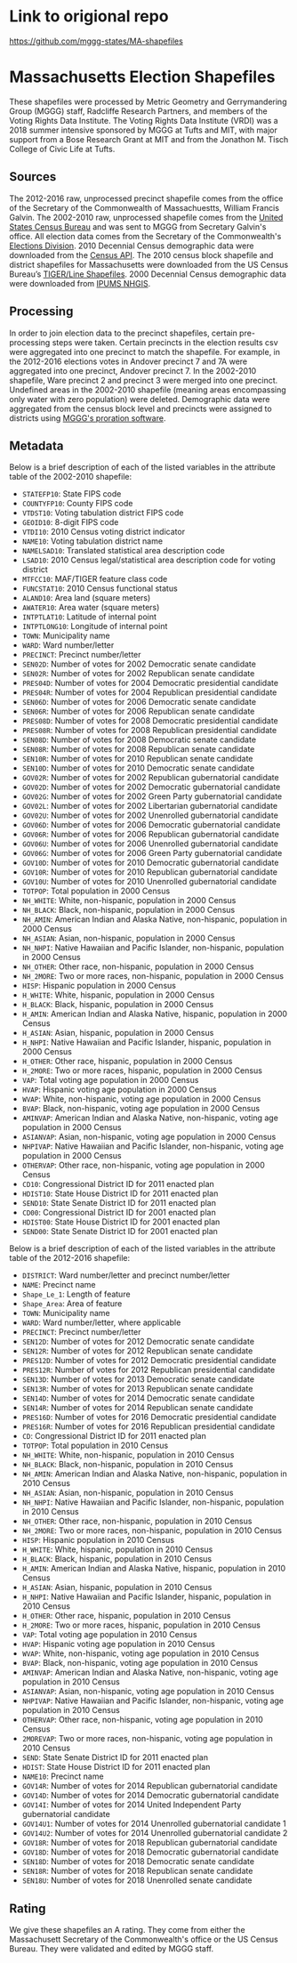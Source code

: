 # Link to origional repo
https://github.com/mggg-states/MA-shapefiles

# Massachusetts Election Shapefiles
These shapefiles were processed by Metric Geometry and Gerrymandering Group (MGGG) staff, Radcliffe Research Partners, and members of the Voting Rights Data Institute. The Voting Rights Data Institute (VRDI) was a 2018 summer intensive sponsored by MGGG at Tufts and MIT, with major support from a Bose Research Grant at MIT and from the Jonathon M. Tisch College of Civic Life at Tufts.

## Sources
The 2012-2016 raw, unprocessed precinct shapefile comes from the office of the Secretary of the Commonwealth of Massachuestts, William Francis Galvin. The 2002-2010 raw, unprocessed shapefile comes from the [United States Census Bureau](https://catalog.data.gov/dataset/tiger-line-shapefile-2012-2010-state-massachusetts-2010-census-voting-district-state-based-vtd) and was sent to MGGG from Secretary Galvin's office. All election data comes from the Secretary of the Commonwealth's [Elections Division](http://electionstats.state.ma.us). 2010 Decennial Census demographic data were downloaded from the [Census API](https://api.census.gov/data/2010/dec/sf1). The 2010 census block shapefile and district shapefiles for Massachusetts were downloaded from the US Census Bureau’s [TIGER/Line Shapefiles](https://www.census.gov/geographies/mapping-files/time-series/geo/tiger-line-file.html). 2000 Decennial Census demographic data were downloaded from [IPUMS NHGIS](https://www.nhgis.org).

## Processing
In order to join election data to the precinct shapefiles, certain pre-processing steps were taken. Certain precincts in the election results csv were aggregated into one precinct to match the shapefile. For example, in the 2012-2016 elections votes in Andover precinct 7 and 7A were aggregated into one precinct, Andover precinct 7. In the 2002-2010 shapefile, Ware precinct 2 and precinct 3 were merged into one precinct. Undefined areas in the 2002-2010 shapefile (meaning areas encompassing only water with zero population) were deleted. Demographic data were aggregated from the census block level and precincts were assigned to districts using [MGGG's proration software](https://github.com/mggg/maup).

## Metadata
Below is a brief description of each of the listed variables in the attribute table of the 2002-2010 shapefile:
- `STATEFP10`: State FIPS code
- `COUNTYFP10`: County FIPS code
- `VTDST10`: Voting tabulation district FIPS code
- `GEOID10`: 8-digit FIPS code
- `VTDI10`: 2010 Census voting district indicator
- `NAME10`: Voting tabulation district name
- `NAMELSAD10`: Translated statistical area description code
- `LSAD10`: 2010 Census legal/statistical area description code for voting district
- `MTFCC10`: MAF/TIGER feature class code
- `FUNCSTAT10`: 2010 Census functional status
- `ALAND10`: Area land (square meters)
- `AWATER10`: Area water (square meters)
- `INTPTLAT10`: Latitude of internal point
- `INTPTLONG10`: Longitude of internal point
- `TOWN`: Municipality name
- `WARD`: Ward number/letter
- `PRECINCT`: Precinct number/letter
- `SEN02D`: Number of votes for 2002 Democratic senate candidate
- `SEN02R`: Number of votes for 2002 Republican senate candidate
- `PRES04D`: Number of votes for 2004 Democratic presidential candidate
- `PRES04R`: Number of votes for 2004 Republican presidential candidate
- `SEN06D`: Number of votes for 2006 Democratic senate candidate
- `SEN06R`: Number of votes for 2006 Republican senate candidate
- `PRES08D`: Number of votes for 2008 Democratic presidential candidate
- `PRES08R`: Number of votes for 2008 Republican presidential candidate
- `SEN08D`: Number of votes for 2008 Democratic senate candidate
- `SEN08R`: Number of votes for 2008 Republican senate candidate
- `SEN10R`: Number of votes for 2010 Republican senate candidate
- `SEN10D`: Number of votes for 2010 Democratic senate candidate
- `GOV02R`: Number of votes for 2002 Republican gubernatorial candidate
- `GOV02D`: Number of votes for 2002 Democratic gubernatorial candidate
- `GOV02G`: Number of votes for 2002 Green Party gubernatorial candidate
- `GOV02L`: Number of votes for 2002 Libertarian gubernatorial candidate
- `GOV02U`: Number of votes for 2002 Unenrolled gubernatorial candidate
- `GOV06D`: Number of votes for 2006 Democratic gubernatorial candidate
- `GOV06R`: Number of votes for 2006 Republican gubernatorial candidate
- `GOV06U`: Number of votes for 2006 Unenrolled gubernatorial candidate
- `GOV06G`: Number of votes for 2006 Green Party gubernatorial candidate
- `GOV10D`: Number of votes for 2010 Democratic gubernatorial candidate
- `GOV10R`: Number of votes for 2010 Republican gubernatorial candidate
- `GOV10U`: Number of votes for 2010 Unenrolled gubernatorial candidate
- `TOTPOP`: Total population in 2000 Census
- `NH_WHITE`: White, non-hispanic, population in 2000 Census
- `NH_BLACK`: Black, non-hispanic, population in 2000 Census
- `NH_AMIN`: American Indian and Alaska Native, non-hispanic, population in 2000 Census
- `NH_ASIAN`: Asian, non-hispanic, population in 2000 Census
- `NH_NHPI`: Native Hawaiian and Pacific Islander, non-hispanic, population in 2000 Census
- `NH_OTHER`: Other race, non-hispanic, population in 2000 Census
- `NH_2MORE`: Two or more races, non-hispanic, population in 2000 Census
- `HISP`: Hispanic population in 2000 Census
- `H_WHITE`: White, hispanic, population in 2000 Census
- `H_BLACK`: Black, hispanic, population in 2000 Census
- `H_AMIN`: American Indian and Alaska Native, hispanic, population in 2000 Census
- `H_ASIAN`: Asian, hispanic, population in 2000 Census
- `H_NHPI`: Native Hawaiian and Pacific Islander, hispanic, population in 2000 Census
- `H_OTHER`: Other race, hispanic, population in 2000 Census
- `H_2MORE`: Two or more races, hispanic, population in 2000 Census
- `VAP`: Total voting age population in 2000 Census
- `HVAP`: Hispanic voting age population in 2000 Census
- `WVAP`: White, non-hispanic, voting age population in 2000 Census
- `BVAP`: Black, non-hispanic, voting age population in 2000 Census
- `AMINVAP`: American Indian and Alaska Native, non-hispanic, voting age population in 2000 Census
- `ASIANVAP`: Asian, non-hispanic, voting age population in 2000 Census
- `NHPIVAP`: Native Hawaiian and Pacific Islander, non-hispanic, voting age population in 2000 Census
- `OTHERVAP`: Other race, non-hispanic, voting age population in 2000 Census
- `CD10`: Congressional District ID for 2011 enacted plan
- `HDIST10`: State House District ID for 2011 enacted plan
- `SEND10`: State Senate District ID for 2011 enacted plan
- `CD00`: Congressional District ID for 2001 enacted plan
- `HDIST00`: State House District ID for 2001 enacted plan
- `SEND00`: State Senate District ID for 2001 enacted plan


Below is a brief description of each of the listed variables in the attribute table of the 2012-2016 shapefile:
- `DISTRICT`: Ward number/letter and precinct number/letter
- `NAME`: Precinct name
- `Shape_Le_1`: Length of feature
- `Shape_Area`: Area of feature
- `TOWN`: Municipality name
- `WARD`: Ward number/letter, where applicable
- `PRECINCT`: Precinct number/letter
- `SEN12D`: Number of votes for 2012 Democratic senate candidate
- `SEN12R`: Number of votes for 2012 Republican senate candidate
- `PRES12D`: Number of votes for 2012 Democratic presidential candidate
- `PRES12R`: Number of votes for 2012 Republican presidential candidate
- `SEN13D`: Number of votes for 2013 Democratic senate candidate
- `SEN13R`: Number of votes for 2013 Republican senate candidate
- `SEN14D`: Number of votes for 2014 Democratic senate candidate
- `SEN14R`: Number of votes for 2014 Republican senate candidate
- `PRES16D`: Number of votes for 2016 Democratic presidential candidate
- `PRES16R`: Number of votes for 2016 Republican presidential candidate
- `CD`: Congressional District ID for 2011 enacted plan
- `TOTPOP`: Total population in 2010 Census
- `NH_WHITE`: White, non-hispanic, population in 2010 Census
- `NH_BLACK`: Black, non-hispanic, population in 2010 Census
- `NH_AMIN`: American Indian and Alaska Native, non-hispanic, population in 2010 Census
- `NH_ASIAN`: Asian, non-hispanic, population in 2010 Census
- `NH_NHPI`: Native Hawaiian and Pacific Islander, non-hispanic, population in 2010 Census
- `NH_OTHER`: Other race, non-hispanic, population in 2010 Census
- `NH_2MORE`: Two or more races, non-hispanic, population in 2010 Census
- `HISP`: Hispanic population in 2010 Census
- `H_WHITE`: White, hispanic, population in 2010 Census
- `H_BLACK`: Black, hispanic, population in 2010 Census
- `H_AMIN`: American Indian and Alaska Native, hispanic, population in 2010 Census
- `H_ASIAN`: Asian, hispanic, population in 2010 Census
- `H_NHPI`: Native Hawaiian and Pacific Islander, hispanic, population in 2010 Census
- `H_OTHER`: Other race, hispanic, population in 2010 Census
- `H_2MORE`: Two or more races, hispanic, population in 2010 Census
- `VAP`: Total voting age population in 2010 Census
- `HVAP`: Hispanic voting age population in 2010 Census
- `WVAP`: White, non-hispanic, voting age population in 2010 Census
- `BVAP`: Black, non-hispanic, voting age population in 2010 Census
- `AMINVAP`: American Indian and Alaska Native, non-hispanic, voting age population in 2010 Census
- `ASIANVAP`: Asian, non-hispanic, voting age population in 2010 Census
- `NHPIVAP`: Native Hawaiian and Pacific Islander, non-hispanic, voting age population in 2010 Census
- `OTHERVAP`: Other race, non-hispanic, voting age population in 2010 Census
- `2MOREVAP`: Two or more races, non-hispanic, voting age population in 2010 Census
- `SEND`: State Senate District ID for 2011 enacted plan
- `HDIST`: State House District ID for 2011 enacted plan
- `NAME10`: Precinct name
- `GOV14R`: Number of votes for 2014 Republican gubernatorial candidate
- `GOV14D`: Number of votes for 2014 Democratic gubernatorial candidate
- `GOV14I`: Number of votes for 2014 United Independent Party gubernatorial candidate
- `GOV14U1`: Number of votes for 2014 Unenrolled gubernatorial candidate 1
- `GOV14U2`: Number of votes for 2014 Unenrolled gubernatorial candidate 2
- `GOV18R`: Number of votes for 2018 Republican gubernatorial candidate
- `GOV18D`: Number of votes for 2018 Democratic gubernatorial candidate
- `SEN18D`: Number of votes for 2018 Democratic senate candidate
- `SEN18R`: Number of votes for 2018 Republican senate candidate
- `SEN18U`: Number of votes for 2018 Unenrolled senate candidate

## Rating
We give these shapefiles an A rating. They come from either the Massachusett Secretary of the Commonwealth's office or the US Census Bureau. They were validated and edited by MGGG staff.
